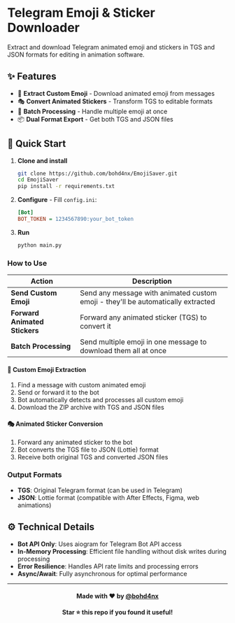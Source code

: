 # Telegram Emoji & Sticker Downloader

Extract and download Telegram animated emoji and stickers in TGS and JSON formats for editing in animation software.

## ✨ Features

- 🎯 **Extract Custom Emoji** - Download animated emoji from messages
- 🎭 **Convert Animated Stickers** - Transform TGS to editable formats
- 🔄 **Batch Processing** - Handle multiple emoji at once
- 📦 **Dual Format Export** - Get both TGS and JSON files

## 🚀 Quick Start

1. **Clone and install**
   ```bash
   git clone https://github.com/bohd4nx/EmojiSaver.git
   cd EmojiSaver
   pip install -r requirements.txt
   ```

2. **Configure** - Fill `config.ini`:
   ```ini
   [Bot]
   BOT_TOKEN = 1234567890:your_bot_token
   ```

3. **Run**
   ```bash
   python main.py
   ```

### How to Use

| Action                        | Description                                                                      |
|-------------------------------|----------------------------------------------------------------------------------|
| **Send Custom Emoji**         | Send any message with animated custom emoji - they'll be automatically extracted |
| **Forward Animated Stickers** | Forward any animated sticker (TGS) to convert it                                 |
| **Batch Processing**          | Send multiple emoji in one message to download them all at once                  |

#### 📱 Custom Emoji Extraction

1. Find a message with custom animated emoji
2. Send or forward it to the bot
3. Bot automatically detects and processes all custom emoji
4. Download the ZIP archive with TGS and JSON files

#### 🎭 Animated Sticker Conversion

1. Forward any animated sticker to the bot
2. Bot converts the TGS file to JSON (Lottie) format
3. Receive both original TGS and converted JSON files

### Output Formats

- **TGS**: Original Telegram format (can be used in Telegram)
- **JSON**: Lottie format (compatible with After Effects, Figma, web animations)

## ⚙️ Technical Details

- **Bot API Only**: Uses aiogram for Telegram Bot API access
- **In-Memory Processing**: Efficient file handling without disk writes during processing
- **Error Resilience**: Handles API rate limits and processing errors
- **Async/Await**: Fully asynchronous for optimal performance

---

<div align="center">

#### Made with ❤️ by [@bohd4nx](https://t.me/bohd4nx)

**Star ⭐ this repo if you found it useful!**

</div>
